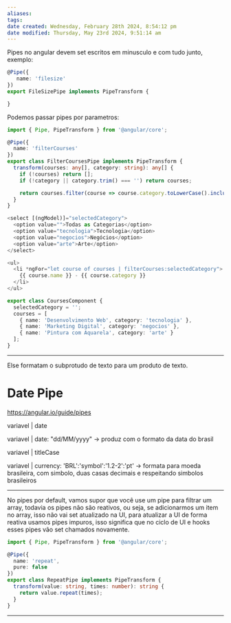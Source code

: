 ```yaml
---
aliases: 
tags: 
date created: Wednesday, February 28th 2024, 8:54:12 pm
date modified: Thursday, May 23rd 2024, 9:51:14 am
---
```

Pipes no angular devem set escritos em minusculo e com tudo junto, exemplo:

```typescript
@Pipe({
   name: 'filesize'
})
export FileSizePipe implements PipeTransform {

}
```

Podemos passar pipes por parametros:

```typescript
import { Pipe, PipeTransform } from '@angular/core';

@Pipe({
  name: 'filterCourses'
})
export class FilterCoursesPipe implements PipeTransform {
  transform(courses: any[], category: string): any[] {
    if (!courses) return [];
    if (!category || category.trim() === '') return courses;

    return courses.filter(course => course.category.toLowerCase().includes(category.toLowerCase()));
  }
}
```

```typescript
<select [(ngModel)]="selectedCategory">
  <option value="">Todas as Categorias</option>
  <option value="tecnologia">Tecnologia</option>
  <option value="negocios">Negócios</option>
  <option value="arte">Arte</option>
</select>

<ul>
  <li *ngFor="let course of courses | filterCourses:selectedCategory">
    {{ course.name }} - {{ course.category }}
  </li>
</ul>
```

```typescript
export class CoursesComponent {
  selectedCategory = '';
  courses = [
    { name: 'Desenvolvimento Web', category: 'tecnologia' },
    { name: 'Marketing Digital', category: 'negocios' },
    { name: 'Pintura com Aquarela', category: 'arte' }
  ];
}
```

---

Else formatam o subprotudo de texto para um produto de texto.

# Date Pipe

https://angular.io/guide/pipes

variavel | date

variavel | date: "dd/MM/yyyy" -> produz com o formato da data do brasil

variavel | titleCase

variavel | currency: 'BRL':'symbol':'1.2-2':'pt' -> formata para moeda brasileira, com simbolo, duas casas decimais e respeitando simbolos brasileiros

---

No pipes por default, vamos supor que você use um pipe para filtrar um array, todavia os pipes não são reativos, ou seja, se adicionarmos um item no array, isso não vai set atualizado na UI, para atualizar a UI de forma reativa usamos pipes impuros, isso significa que no ciclo de UI e hooks esses pipes vão set chamados novamente.

```typescript
import { Pipe, PipeTransform } from '@angular/core';

@Pipe({
  name: 'repeat',
  pure: false  
})
export class RepeatPipe implements PipeTransform {
  transform(value: string, times: number): string {
    return value.repeat(times);
  }
}
```

---